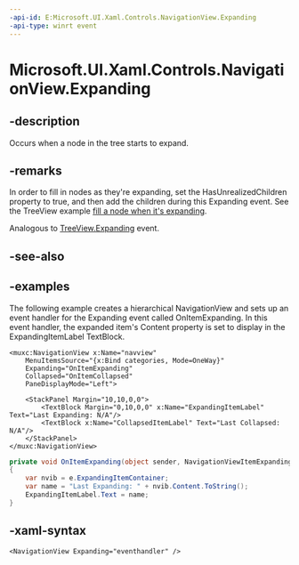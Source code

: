 ```yaml
---
-api-id: E:Microsoft.UI.Xaml.Controls.NavigationView.Expanding
-api-type: winrt event
---
```


# Microsoft.UI.Xaml.Controls.NavigationView.Expanding

<!--
public event Windows.Foundation.TypedEventHandler<Microsoft.UI.Xaml.Controls.NavigationView,Microsoft.UI.Xaml.Controls.NavigationViewExpandingEventArgs> Expanding;
-->

## -description

Occurs when a node in the tree starts to expand.

## -remarks

In order to fill in nodes as they're expanding, set the HasUnrealizedChildren property to true, and then add the children during this Expanding event. See the TreeView example [fill a node when it's expanding](/windows/apps/design/controls/tree-view#fill-a-node-when-its-expanding).

Analogous to [TreeView.Expanding](/windows/winui/api/microsoft.UI.Xaml.Controls.TreeView.Expanding) event.

## -see-also

## -examples

The following example creates a hierarchical NavigationView and sets up an event handler for the Expanding event called OnItemExpanding. In this event handler, the expanded item's Content property is set to display in the ExpandingItemLabel TextBlock.

```xaml
<muxc:NavigationView x:Name="navview"
    MenuItemsSource="{x:Bind categories, Mode=OneWay}"
    Expanding="OnItemExpanding"
    Collapsed="OnItemCollapsed"
    PaneDisplayMode="Left">

    <StackPanel Margin="10,10,0,0">
        <TextBlock Margin="0,10,0,0" x:Name="ExpandingItemLabel" Text="Last Expanding: N/A"/>
        <TextBlock x:Name="CollapsedItemLabel" Text="Last Collapsed: N/A"/>
    </StackPanel>
</muxc:NavigationView>
```

```csharp
private void OnItemExpanding(object sender, NavigationViewItemExpandingEventArgs e)
{
    var nvib = e.ExpandingItemContainer;
    var name = "Last Expanding: " + nvib.Content.ToString();
    ExpandingItemLabel.Text = name;
}
```

## -xaml-syntax

```xaml
<NavigationView Expanding="eventhandler" />
```
